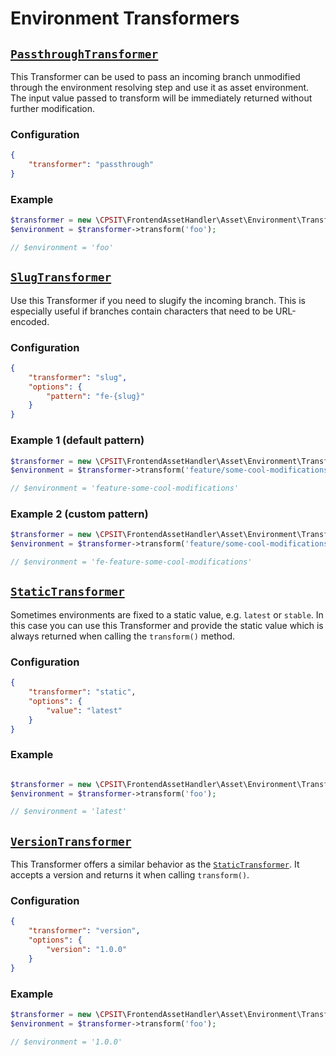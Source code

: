 # Environment Transformers

## [`PassthroughTransformer`](../../src/Asset/Environment/Transformer/PassthroughTransformer.php)

This Transformer can be used to pass an incoming branch unmodified through the environment
resolving step and use it as asset environment. The input value passed to transform will
be immediately returned without further modification.

### Configuration

```json
{
    "transformer": "passthrough"
}
```

### Example

```php
$transformer = new \CPSIT\FrontendAssetHandler\Asset\Environment\Transformer\PassthroughTransformer();
$environment = $transformer->transform('foo');

// $environment = 'foo'
```

## [`SlugTransformer`](../../src/Asset/Environment/Transformer/SlugTransformer.php)

Use this Transformer if you need to slugify the incoming branch. This is especially useful
if branches contain characters that need to be URL-encoded.

### Configuration

```json
{
    "transformer": "slug",
    "options": {
        "pattern": "fe-{slug}"
    }
}
```

### Example 1 (default pattern)

```php
$transformer = new \CPSIT\FrontendAssetHandler\Asset\Environment\Transformer\SlugTransformer();
$environment = $transformer->transform('feature/some-cool-modifications');

// $environment = 'feature-some-cool-modifications'
```

### Example 2 (custom pattern)

```php
$transformer = new \CPSIT\FrontendAssetHandler\Asset\Environment\Transformer\SlugTransformer('fe-{slug}');
$environment = $transformer->transform('feature/some-cool-modifications');

// $environment = 'fe-feature-some-cool-modifications'
```

## [`StaticTransformer`](../../src/Asset/Environment/Transformer/StaticTransformer.php)

Sometimes environments are fixed to a static value, e.g. `latest` or `stable`. In this case
you can use this Transformer and provide the static value which is always returned when
calling the `transform()` method.

### Configuration

```json
{
    "transformer": "static",
    "options": {
        "value": "latest"
    }
}
```

### Example

```php

$transformer = new \CPSIT\FrontendAssetHandler\Asset\Environment\Transformer\StaticTransformer('latest');
$environment = $transformer->transform('foo');

// $environment = 'latest'
```

## [`VersionTransformer`](../../src/Asset/Environment/Transformer/VersionTransformer.php)

This Transformer offers a similar behavior as the [`StaticTransformer`](#statictransformer).
It accepts a version and returns it when calling `transform()`.

### Configuration

```json
{
    "transformer": "version",
    "options": {
        "version": "1.0.0"
    }
}
```

### Example

```php
$transformer = new \CPSIT\FrontendAssetHandler\Asset\Environment\Transformer\VersionTransformer('1.0.0');
$environment = $transformer->transform('foo');

// $environment = '1.0.0'
```
